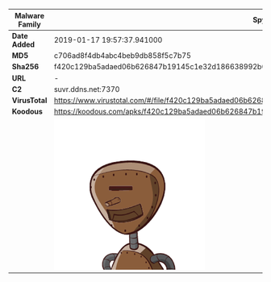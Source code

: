 | Malware Family | SpyNote                                                      |
| -------------- | ------------------------------------------------------------ |
| **Date Added** | 2019-01-17 19:57:37.941000                                                   |
| **MD5**        | c706ad8f4db4abc4beb9db858f5c7b75                             |
| **Sha256**     | f420c129ba5adaed06b626847b19145c1e32d186638992b06c3768fcaa025569 |
| **URL**        | -                                                            |
| **C2**         | suvr.ddns.net:7370 |
| **VirusTotal** | https://www.virustotal.com/#/file/f420c129ba5adaed06b626847b19145c1e32d186638992b06c3768fcaa025569/detection |
| **Koodous**    | https://koodous.com/apks/f420c129ba5adaed06b626847b19145c1e32d186638992b06c3768fcaa025569 |
|                | ![](../assets/f420c129ba5adaed06b626847b19145c1e32d186638992b06c3768fcaa025569.png) |